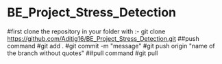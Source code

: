 # BE_Project_Stress_Detection
#first clone the repository in your folder with :- git clone https://github.com/Aditig16/BE_Project_Stress_Detection.git
##push command
#git add .
#git commit -m "message"
#git push origin "name of the branch without quotes"
##pull command
#git pull
